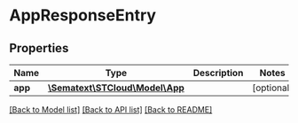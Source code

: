 # AppResponseEntry

## Properties
| Name    | Type                                      | Description | Notes      |
| ------- | ----------------------------------------- | ----------- | ---------- |
| **app** | [**\Sematext\STCloud\Model\App**](App.md) |             | [optional] |

[[Back to Model list]](../../README.md#documentation-for-models) [[Back to API list]](../../README.md#documentation-for-api-endpoints) [[Back to README]](../../README.md)
